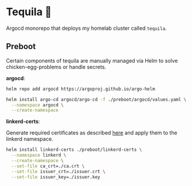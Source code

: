 # Tequila 🌵

Argocd monorepo that deploys my homelab cluster called `tequila`.

## Preboot

Certain components of tequila are manually managed via Helm to solve chicken-egg-problems or handle secrets.

**argocd**:

```bash 
helm repo add argocd https://argoproj.github.io/argo-helm

helm install argo-cd argocd/argo-cd -f ./preboot/argocd/values.yaml \
  --namespace argocd \
  --create-namespace
```

**linkerd-certs**:

Generate required certificates as described [here](https://linkerd.io/2-edge/tasks/generate-certificates)
and apply them to the linkerd namespace.

```bash
helm install linkerd-certs ./preboot/linkerd-certs \
  --namespace linkerd \
  --create-namespace \
  --set-file ca_crt=./ca.crt \
  --set-file issuer_crt=./issuer.crt \
  --set-file issuer_key=./issuer.key
```
